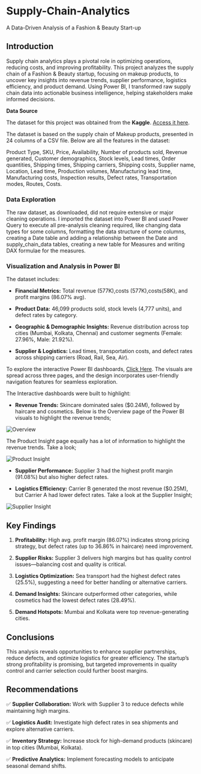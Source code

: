 # Supply-Chain-Analytics
A Data-Driven Analysis of a Fashion &amp; Beauty Start-up

## **Introduction** 

Supply chain analytics plays a pivotal role in optimizing operations, reducing costs, and improving profitability. This project analyzes the supply chain of a Fashion & Beauty startup, focusing on makeup products, to uncover key insights into revenue trends, supplier performance, logistics efficiency, and product demand. Using Power BI, I transformed raw supply chain data into actionable business intelligence, helping stakeholders make informed decisions.

**Data Source**

The dataset for this project was obtained from the **Kaggle**. [Access it here](https://www.kaggle.com/datasets/amirmotefaker/supply-chain-dataset).

The dataset is based on the supply chain of Makeup products, presented in 24 columns of a CSV file. Below are all the features in the dataset:

Product Type,
SKU,
Price,
Availability,
Number of products sold,
Revenue generated,
Customer demographics,
Stock levels,
Lead times,
Order quantities,
Shipping times,
Shipping carriers,
Shipping costs,
Supplier name,
Location,
Lead time,
Production volumes,
Manufacturing lead time,
Manufacturing costs,
Inspection results,
Defect rates,
Transportation modes,
Routes,
Costs.

### **Data Exploration**  

The raw dataset, as downloaded, did not require extensive or major cleaning operations. I imported the dataset into Power BI and used Power Query to execute all pre-analysis cleaning required, like changing data types for some columns, formatting the data structure of some columns, creating a Date table and adding a relationship between the Date and supply_chain_data tables, creating a new table for Measures and writing DAX formulae for the measures.



### **Visualization and Analysis in Power BI**

The dataset includes:

- **Financial Metrics:** Total revenue (577K),costs (577K),costs(58K), and profit margins (86.07% avg).

- **Product Data:** 46,099 products sold, stock levels (4,777 units), and defect rates by category.

- **Geographic & Demographic Insights:** Revenue distribution across top cities (Mumbai, Kolkata, Chennai) and customer segments (Female: 27.96%, Male: 21.92%).

- **Supplier & Logistics:** Lead times, transportation costs, and defect rates across shipping carriers (Road, Rail, Sea, Air).

To explore the interactive Power BI dashboards, [Click Here](https://app.powerbi.com/view?r=eyJrIjoiMWU1MmRjODAtMGI4Yi00NTUwLTkyNmYtMDgxMWQyMmI4NDMyIiwidCI6ImRmODY3OWNkLWE4MGUtNDVkOC05OWFjLWM4M2VkN2ZmOTVhMCJ9). The visuals are spread across three pages, and the design incorporates user-friendly navigation features for seamless exploration. 

The Interactive dashboards were built to highlight:

- **Revenue Trends:** Skincare dominated sales ($0.24M), followed by haircare and cosmetics. Below is the Overview page of the Power BI visuals to highlight the revenue trends;

![Overview](https://github.com/user-attachments/assets/78b15dfc-1ec3-4f12-93f8-20213284c2b8)

The Product Insight page equally has a lot of information to highlight the revenue trends. Take a look;

![Product Insight](https://github.com/user-attachments/assets/d34b57bb-936d-4c08-896c-538001bbe17f)

- **Supplier Performance:** Supplier 3 had the highest profit margin (91.08%) but also higher defect rates.

- **Logistics Efficiency:** Carrier B generated the most revenue ($0.25M), but Carrier A had lower defect rates. Take a look at the Supplier Insight;

![Supplier Insight](https://github.com/user-attachments/assets/c98b5ce5-70d0-4f82-9d43-038c839f61cf)

## **Key Findings**

1. **Profitability:** High avg. profit margin (86.07%) indicates strong pricing strategy, but defect rates (up to 36.86% in haircare) need improvement.

2. **Supplier Risks:** Supplier 3 delivers high margins but has quality control issues—balancing cost and quality is critical.

3. **Logistics Optimization:** Sea transport had the highest defect rates (25.5%), suggesting a need for better handling or alternative carriers.

4. **Demand Insights:** Skincare outperformed other categories, while cosmetics had the lowest defect rates (28.49%).

5. **Demand Hotspots:** Mumbai and Kolkata were top revenue-generating cities.

## **Conclusions**

This analysis reveals opportunities to enhance supplier partnerships, reduce defects, and optimize logistics for greater efficiency. The startup’s strong profitability is promising, but targeted improvements in quality control and carrier selection could further boost margins.

## **Recommendations**

✅ **Supplier Collaboration:** Work with Supplier 3 to reduce defects while maintaining high margins.

✅ **Logistics Audit:** Investigate high defect rates in sea shipments and explore alternative carriers.

✅ **Inventory Strategy:** Increase stock for high-demand products (skincare) in top cities (Mumbai, Kolkata).

✅ **Predictive Analytics:** Implement forecasting models to anticipate seasonal demand shifts.
